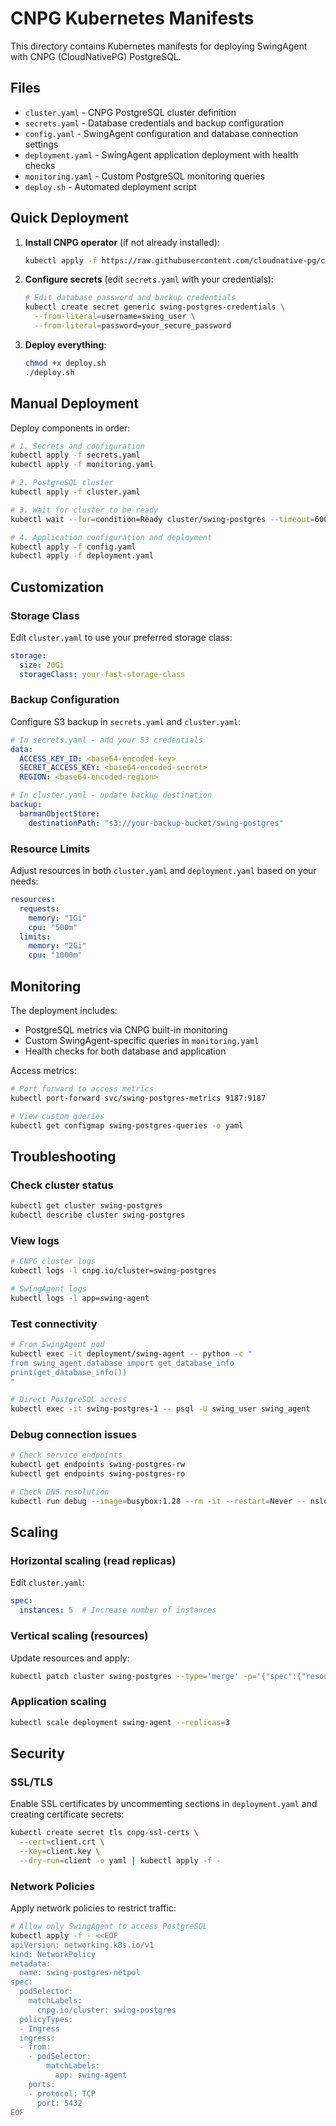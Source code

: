 # CNPG Kubernetes Manifests

This directory contains Kubernetes manifests for deploying SwingAgent with CNPG (CloudNativePG) PostgreSQL.

## Files

- `cluster.yaml` - CNPG PostgreSQL cluster definition
- `secrets.yaml` - Database credentials and backup configuration
- `config.yaml` - SwingAgent configuration and database connection settings
- `deployment.yaml` - SwingAgent application deployment with health checks
- `monitoring.yaml` - Custom PostgreSQL monitoring queries
- `deploy.sh` - Automated deployment script

## Quick Deployment

1. **Install CNPG operator** (if not already installed):
   ```bash
   kubectl apply -f https://raw.githubusercontent.com/cloudnative-pg/cloudnative-pg/release-1.21/releases/cnpg-1.21.0.yaml
   ```

2. **Configure secrets** (edit `secrets.yaml` with your credentials):
   ```bash
   # Edit database password and backup credentials
   kubectl create secret generic swing-postgres-credentials \
     --from-literal=username=swing_user \
     --from-literal=password=your_secure_password
   ```

3. **Deploy everything**:
   ```bash
   chmod +x deploy.sh
   ./deploy.sh
   ```

## Manual Deployment

Deploy components in order:

```bash
# 1. Secrets and configuration
kubectl apply -f secrets.yaml
kubectl apply -f monitoring.yaml

# 2. PostgreSQL cluster
kubectl apply -f cluster.yaml

# 3. Wait for cluster to be ready
kubectl wait --for=condition=Ready cluster/swing-postgres --timeout=600s

# 4. Application configuration and deployment
kubectl apply -f config.yaml
kubectl apply -f deployment.yaml
```

## Customization

### Storage Class
Edit `cluster.yaml` to use your preferred storage class:
```yaml
storage:
  size: 20Gi
  storageClass: your-fast-storage-class
```

### Backup Configuration
Configure S3 backup in `secrets.yaml` and `cluster.yaml`:
```yaml
# In secrets.yaml - add your S3 credentials
data:
  ACCESS_KEY_ID: <base64-encoded-key>
  SECRET_ACCESS_KEY: <base64-encoded-secret>
  REGION: <base64-encoded-region>

# In cluster.yaml - update backup destination
backup:
  barmanObjectStore:
    destinationPath: "s3://your-backup-bucket/swing-postgres"
```

### Resource Limits
Adjust resources in both `cluster.yaml` and `deployment.yaml` based on your needs:
```yaml
resources:
  requests:
    memory: "1Gi"
    cpu: "500m"
  limits:
    memory: "2Gi"
    cpu: "1000m"
```

## Monitoring

The deployment includes:
- PostgreSQL metrics via CNPG built-in monitoring
- Custom SwingAgent-specific queries in `monitoring.yaml`
- Health checks for both database and application

Access metrics:
```bash
# Port forward to access metrics
kubectl port-forward svc/swing-postgres-metrics 9187:9187

# View custom queries
kubectl get configmap swing-postgres-queries -o yaml
```

## Troubleshooting

### Check cluster status
```bash
kubectl get cluster swing-postgres
kubectl describe cluster swing-postgres
```

### View logs
```bash
# CNPG cluster logs
kubectl logs -l cnpg.io/cluster=swing-postgres

# SwingAgent logs
kubectl logs -l app=swing-agent
```

### Test connectivity
```bash
# From SwingAgent pod
kubectl exec -it deployment/swing-agent -- python -c "
from swing_agent.database import get_database_info
print(get_database_info())
"

# Direct PostgreSQL access
kubectl exec -it swing-postgres-1 -- psql -U swing_user swing_agent
```

### Debug connection issues
```bash
# Check service endpoints
kubectl get endpoints swing-postgres-rw
kubectl get endpoints swing-postgres-ro

# Check DNS resolution
kubectl run debug --image=busybox:1.28 --rm -it --restart=Never -- nslookup swing-postgres-rw.default.svc.cluster.local
```

## Scaling

### Horizontal scaling (read replicas)
Edit `cluster.yaml`:
```yaml
spec:
  instances: 5  # Increase number of instances
```

### Vertical scaling (resources)
Update resources and apply:
```bash
kubectl patch cluster swing-postgres --type='merge' -p='{"spec":{"resources":{"limits":{"memory":"4Gi","cpu":"2000m"}}}}'
```

### Application scaling
```bash
kubectl scale deployment swing-agent --replicas=3
```

## Security

### SSL/TLS
Enable SSL certificates by uncommenting sections in `deployment.yaml` and creating certificate secrets:
```bash
kubectl create secret tls cnpg-ssl-certs \
  --cert=client.crt \
  --key=client.key \
  --dry-run=client -o yaml | kubectl apply -f -
```

### Network Policies
Apply network policies to restrict traffic:
```bash
# Allow only SwingAgent to access PostgreSQL
kubectl apply -f - <<EOF
apiVersion: networking.k8s.io/v1
kind: NetworkPolicy
metadata:
  name: swing-postgres-netpol
spec:
  podSelector:
    matchLabels:
      cnpg.io/cluster: swing-postgres
  policyTypes:
  - Ingress
  ingress:
  - from:
    - podSelector:
        matchLabels:
          app: swing-agent
    ports:
    - protocol: TCP
      port: 5432
EOF
```